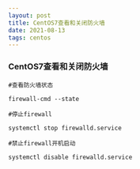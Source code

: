 ```yaml
---
layout: post
title: CentOS7查看和关闭防火墙
date: 2021-08-13
tags: centos
---
```


### CentOS7查看和关闭防火墙

```
#查看防火墙状态

firewall-cmd --state

#停止firewall

systemctl stop firewalld.service

#禁止firewall开机启动

systemctl disable firewalld.service 
```
